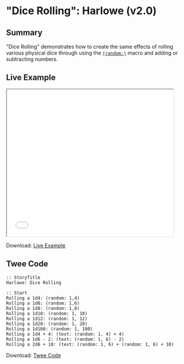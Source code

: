# "Dice Rolling": Harlowe (v2.0)

## Summary

"Dice Rolling" demonstrates how to create the same effects of rolling various physical dice through using the [`(random:)`](https://twine2.neocities.org/#macro_random) macro and adding or subtracting numbers.

## Live Example

<section>
<iframe src="harlowe_dicerolling_example.html" height=400 width=90%></iframe>

Download: <a href="harlowe_dicerolling_example.html" target="_blank">Live Example</a>
</section>

## Twee Code

```
:: StoryTitle
Harlowe: Dice Rolling

:: Start
Rolling a 1d4: (random: 1,4)
Rolling a 1d6: (random: 1,6)
Rolling a 1d8: (random: 1,8)
Rolling a 1d10: (random: 1, 10)
Rolling a 1d12: (random: 1, 12)
Rolling a 1d20: (random: 1, 20)
Rolling a 1d100: (random: 1, 100)
Rolling a 1d4 + 4: (text: (random: 1, 4) + 4)
Rolling a 1d6 - 2: (text: (random: 1, 6) - 2)
Rolling a 2d6 + 10: (text: (random: 1, 6) + (random: 1, 6) + 10)
```

Download: <a href="harlowe_dicerolling_twee.txt" target="_blank">Twee Code</a>
